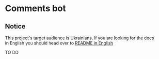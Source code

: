 # Comments bot


## Notice
This project's target audience is Ukrainians. If you are looking for the docs in English you should head over to [README in English](https://github.com/ElijahLaMoon/ukrnastup-comments/blob/master/README.md)

TO DO